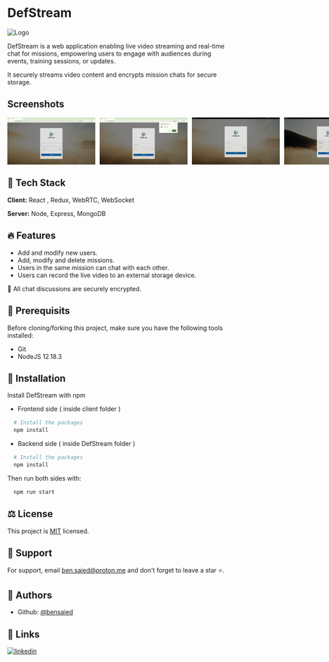 # DefStream

![Logo](https://i.ibb.co/fxj0VHd/3.png)

DefStream is a web application enabling live video streaming and real-time chat for missions, empowering users to engage with audiences during events, training sessions, or updates.

It securely streams video content and encrypts mission chats for secure storage.

## Screenshots

<div style="display: flex;">
    <img src="screenshots/1.PNG" alt="Screenshot 1" style="width: 200px; margin-right: 10px;">
    <img src="screenshots/2.png" alt="Screenshot 2" style="width: 200px; margin-right: 10px;">
    <img src="screenshots/3.PNG" alt="Screenshot 3" style="width: 200px; margin-right: 10px;">
    <img src="screenshots/4.PNG" alt="Screenshot 4" style="width: 200px; margin-right: 10px;">
    <img src="screenshots/5.PNG" alt="Screenshot 5" style="width: 200px; margin-right: 10px;">
    <img src="screenshots/6.PNG" alt="Screenshot 6" style="width: 200px; margin-right: 10px;">
    <img src="screenshots/20.PNG" alt="Screenshot 20" style="width: 200px; margin-right: 10px;">
    <img src="screenshots/7.PNG" alt="Screenshot 7" style="width: 200px; margin-right: 10px;">
    <img src="screenshots/8.PNG" alt="Screenshot 8" style="width: 200px; margin-right: 10px;">
    <img src="screenshots/9.PNG" alt="Screenshot 9" style="width: 200px; margin-right: 10px;">
    <img src="screenshots/10.PNG" alt="Screenshot 10" style="width: 200px; margin-right: 10px;">
    <img src="screenshots/11.PNG" alt="Screenshot 11" style="width: 200px; margin-right: 10px;">
    <img src="screenshots/12.PNG" alt="Screenshot 12" style="width: 200px; margin-right: 10px;">
    <img src="screenshots/13.PNG" alt="Screenshot 13" style="width: 200px; margin-right: 10px;">
    <img src="screenshots/14.PNG" alt="Screenshot 14" style="width: 200px; margin-right: 10px;">
    <img src="screenshots/15.PNG" alt="Screenshot 15" style="width: 200px; margin-right: 10px;">
    <img src="screenshots/16.PNG" alt="Screenshot 16" style="width: 200px; margin-right: 10px;">
    <img src="screenshots/17.PNG" alt="Screenshot 17" style="width: 200px; margin-right: 10px;">
    <img src="screenshots/18.PNG" alt="Screenshot 18" style="width: 200px; margin-right: 10px;">
    <img src="screenshots/19.PNG" alt="Screenshot 19" style="width: 200px; margin-right: 10px;">
</div>

## 🧰 Tech Stack

**Client:** React , Redux, WebRTC, WebSocket

**Server:** Node, Express, MongoDB

## 🔥 Features

- Add and modify new users.
- Add, modify and delete missions.
- Users in the same mission can chat with each other.
- Users can record the live video to an external storage device.

🚩 All chat discussions are securely encrypted.

## 📑 Prerequisits

Before cloning/forking this project, make sure you have the following tools installed:

- Git
- NodeJS 12.18.3

## 🚀 Installation

Install DefStream with npm

- Frontend side ( inside client folder )

```bash
  # Install the packages
  npm install
```

- Backend side ( inside DefStream folder )

```bash
  # Install the packages
  npm install
```

Then run both sides with:

```bash
  npm run start
```

## ⚖️ License

This project is [MIT](https://choosealicense.com/licenses/mit/) licensed.

## 💝 Support

For support, email ben.saied@proton.me and don't forget to leave a star ⭐️.

## 📝 Authors

- Github: [@bensaied](https://www.github.com/bensaied)

## 🔗 Links

[![linkedin](https://img.shields.io/badge/linkedin-0A66C2?style=for-the-badge&logo=linkedin&logoColor=white)](https://www.linkedin.com/in/oussama-ben-saayeed/)
